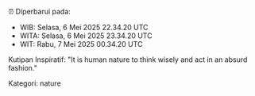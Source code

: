 ⏰ Diperbarui pada:
- WIB: Selasa, 6 Mei 2025 22.34.20 UTC
- WITA: Selasa, 6 Mei 2025 23.34.20 UTC
- WIT: Rabu, 7 Mei 2025 00.34.20 UTC

Kutipan Inspiratif:
"It is human nature to think wisely and act in an absurd fashion."


Kategori: nature

